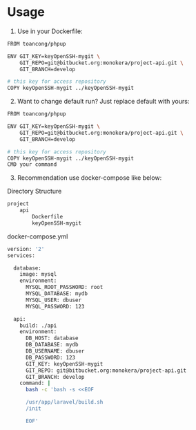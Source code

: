 # Usage #

1. Use in your Dockerfile:

  ``` bash
  FROM toancong/phpup

  ENV GIT_KEY=keyOpenSSH-mygit \
      GIT_REPO=git@bitbucket.org:monokera/project-api.git \
      GIT_BRANCH=develop

  # this key for access repository
  COPY keyOpenSSH-mygit ../keyOpenSSH-mygit

  ```

2. Want to change default run? Just replace default with yours:

  ``` bash
  FROM toancong/phpup

  ENV GIT_KEY=keyOpenSSH-mygit \
      GIT_REPO=git@bitbucket.org:monokera/project-api.git \
      GIT_BRANCH=develop

  # this key for access repository
  COPY keyOpenSSH-mygit ../keyOpenSSH-mygit
  CMD your command

  ```

3. Recommendation use docker-compose like below:

  Directory Structure

  ``` bash
  project
      api
          Dockerfile
          keyOpenSSH-mygit
  ```

  docker-compose.yml

  ``` bash
  version: '2'
  services:

    database:
      image: mysql
      environment:
        MYSQL_ROOT_PASSWORD: root
        MYSQL_DATABASE: mydb
        MYSQL_USER: dbuser
        MYSQL_PASSWORD: 123

    api:
      build: ./api
      environment:
        DB_HOST: database
        DB_DATABASE: mydb
        DB_USERNAME: dbuser
        DB_PASSWORD: 123
        GIT_KEY: keyOpenSSH-mygit
        GIT_REPO: git@bitbucket.org:monokera/project-api.git
        GIT_BRANCH: develop
      command: |
        bash -c 'bash -s <<EOF

        /usr/app/laravel/build.sh
        /init

        EOF'
  ```
